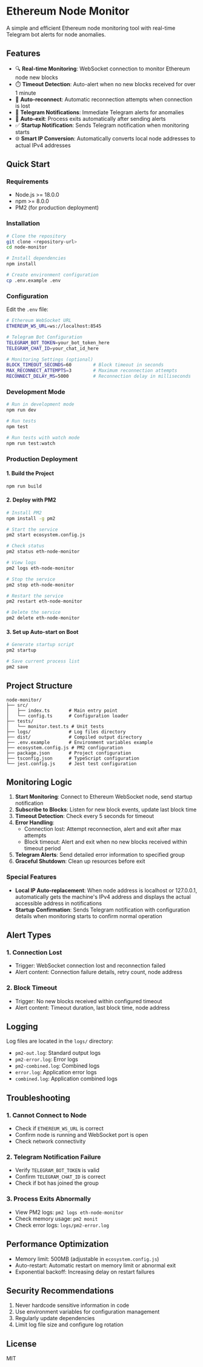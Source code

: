 # Ethereum Node Monitor

A simple and efficient Ethereum node monitoring tool with real-time Telegram bot alerts for node anomalies.

## Features

- 🔍 **Real-time Monitoring**: WebSocket connection to monitor Ethereum node new blocks
- ⏱️ **Timeout Detection**: Auto-alert when no new blocks received for over 1 minute
- 🔄 **Auto-reconnect**: Automatic reconnection attempts when connection is lost
- 📱 **Telegram Notifications**: Immediate Telegram alerts for anomalies
- 🛑 **Auto-exit**: Process exits automatically after sending alerts
- ✅ **Startup Notification**: Sends Telegram notification when monitoring starts
- 🌐 **Smart IP Conversion**: Automatically converts local node addresses to actual IPv4 addresses

## Quick Start

### Requirements

- Node.js >= 18.0.0
- npm >= 8.0.0
- PM2 (for production deployment)

### Installation

```bash
# Clone the repository
git clone <repository-url>
cd node-monitor

# Install dependencies
npm install

# Create environment configuration
cp .env.example .env
```

### Configuration

Edit the `.env` file:

```bash
# Ethereum WebSocket URL
ETHEREUM_WS_URL=ws://localhost:8545

# Telegram Bot Configuration
TELEGRAM_BOT_TOKEN=your_bot_token_here
TELEGRAM_CHAT_ID=your_chat_id_here

# Monitoring Settings (optional)
BLOCK_TIMEOUT_SECONDS=60        # Block timeout in seconds
MAX_RECONNECT_ATTEMPTS=3        # Maximum reconnection attempts
RECONNECT_DELAY_MS=5000         # Reconnection delay in milliseconds
```

### Development Mode

```bash
# Run in development mode
npm run dev

# Run tests
npm test

# Run tests with watch mode
npm run test:watch
```

### Production Deployment

#### 1. Build the Project

```bash
npm run build
```

#### 2. Deploy with PM2

```bash
# Install PM2
npm install -g pm2

# Start the service
pm2 start ecosystem.config.js

# Check status
pm2 status eth-node-monitor

# View logs
pm2 logs eth-node-monitor

# Stop the service
pm2 stop eth-node-monitor

# Restart the service
pm2 restart eth-node-monitor

# Delete the service
pm2 delete eth-node-monitor
```

#### 3. Set up Auto-start on Boot

```bash
# Generate startup script
pm2 startup

# Save current process list
pm2 save
```

## Project Structure

```
node-monitor/
├── src/
│   ├── index.ts       # Main entry point
│   └── config.ts      # Configuration loader
├── tests/
│   └── monitor.test.ts # Unit tests
├── logs/              # Log files directory
├── dist/              # Compiled output directory
├── .env.example       # Environment variables example
├── ecosystem.config.js # PM2 configuration
├── package.json       # Project configuration
├── tsconfig.json      # TypeScript configuration
└── jest.config.js     # Jest test configuration
```

## Monitoring Logic

1. **Start Monitoring**: Connect to Ethereum WebSocket node, send startup notification
2. **Subscribe to Blocks**: Listen for new block events, update last block time
3. **Timeout Detection**: Check every 5 seconds for timeout
4. **Error Handling**:
   - Connection lost: Attempt reconnection, alert and exit after max attempts
   - Block timeout: Alert and exit when no new blocks received within timeout period
5. **Telegram Alerts**: Send detailed error information to specified group
6. **Graceful Shutdown**: Clean up resources before exit

### Special Features

- **Local IP Auto-replacement**: When node address is localhost or 127.0.0.1, automatically gets the machine's IPv4 address and displays the actual accessible address in notifications
- **Startup Confirmation**: Sends Telegram notification with configuration details when monitoring starts to confirm normal operation

## Alert Types

### 1. Connection Lost
- Trigger: WebSocket connection lost and reconnection failed
- Alert content: Connection failure details, retry count, node address

### 2. Block Timeout
- Trigger: No new blocks received within configured timeout
- Alert content: Timeout duration, last block time, node address

## Logging

Log files are located in the `logs/` directory:

- `pm2-out.log`: Standard output logs
- `pm2-error.log`: Error logs
- `pm2-combined.log`: Combined logs
- `error.log`: Application error logs
- `combined.log`: Application combined logs

## Troubleshooting

### 1. Cannot Connect to Node
- Check if `ETHEREUM_WS_URL` is correct
- Confirm node is running and WebSocket port is open
- Check network connectivity

### 2. Telegram Notification Failure
- Verify `TELEGRAM_BOT_TOKEN` is valid
- Confirm `TELEGRAM_CHAT_ID` is correct
- Check if bot has joined the group

### 3. Process Exits Abnormally
- View PM2 logs: `pm2 logs eth-node-monitor`
- Check memory usage: `pm2 monit`
- Check error logs: `logs/pm2-error.log`

## Performance Optimization

- Memory limit: 500MB (adjustable in `ecosystem.config.js`)
- Auto-restart: Automatic restart on memory limit or abnormal exit
- Exponential backoff: Increasing delay on restart failures

## Security Recommendations

1. Never hardcode sensitive information in code
2. Use environment variables for configuration management
3. Regularly update dependencies
4. Limit log file size and configure log rotation

## License

MIT